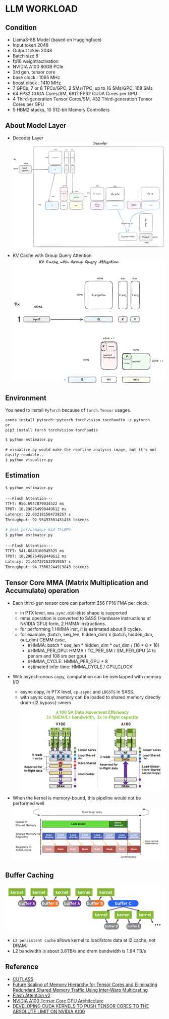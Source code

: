 # LLM WORKLOAD

## Condition
- Llama3-8B Model (based on Huggingface)
- Input token 2048
- Output token 2048
- Batch size 8
- fp16 weight/activation
- NVIDIA A100 80GB PCIe
- 3rd gen. tensor core
- base clock : 1065 MHz
- boost clock : 1410 MHz
- 7 GPCs, 7 or 8 TPCs/GPC, 2 SMs/TPC, up to 16 SMs/GPC, 108 SMs
- 64 FP32 CUDA Cores/SM, 6912 FP32 CUDA Cores per GPU
- 4 Third-generation Tensor Cores/SM, 432 Third-generation Tensor Cores per GPU
- 5 HBM2 stacks, 10 512-bit Memory Controllers

## About Model Layer
- Decoder Layer
![Model Decoder layer](images/llama_decoder.png)

- KV Cache with Group Query Attention
![kvcache](images/kvcache_and_gqa.png)

## Environment
You need to install `PyTorch` because of `torch.Tensor` usages.
```
conda install pytorch::pytorch torchvision torchaudio -c pytorch
or
pip3 install torch torchvision torchaudio
```

```
$ python estimator.py

# visualize.py would make the roofline analysis image, but it's not easily readable..
$ python visualize.py
```

## Estimation
```bash
$ python estimator.py

---Flash Attention---
TTFT: 956.6947879034522 ms
TPOT: 10.290764998449612 ms
Latency: 22.032181504728257 s
Throughput: 92.95493501451435 token/s
```

```bash
# peak performance 614 TFLOPS
$ python estimator.py

---Flash Attention---
TTFT: 541.8848160945525 ms
TPOT: 10.290764998449612 ms
Latency: 21.617371532919357 s
Throughput: 94.73862244913843 token/s
```

## Tensor Core MMA (Matrix Multiplication and Accumulate) operation
- Each third-gen tensor core can perform 256 FP16 FMA per clock.
  - in PTX level, `mma.sync.m16n8k16` shape is supported
  - mma operation is converted to SASS (Hardware instructions of NVIDIA GPU) form, 2 HMMA instructions.
  - for performing 1 HMMA inst, it is estimated about 8 cycles.
  - for example, (batch, seq_len, hidden_dim) x (batch, hidden_dim, out_dim) GEMM case,
    - #HMMA: batch * seq_len * hidden_dim * out_dim / (16 * 8 * 16) 
    - #HMMA_PER_GPU: HMMA / TC_PER_SM / SM_PER_GPU  (4 tc per sm and 108 sm per gpu)
    - #HMMA_CYCLE: HMMA_PER_GPU * 8
    - estimated infer time: HMMA_CYCLE / GPU_CLOCK
- With asynchronous copy, computation can be overlapped with memory I/O
  - async copy, in PTX level, `cp.async` and `LDGSTS` in SASS.
  - with async copy, memory can be loaded to shared memory directly dram-(l2 bypass)-smem
  ![async](images/async_copy.png)

- When the kernel is memory-bound, this pipeline would not be performed well
  ![pipeline](images/pipeline.png)

## Buffer Caching
![l2persist](images/l2_persist.png)
- `L2 persistent cache` allows kernel to load/store data at l2 cache, not DRAM.
- L2 bandwidth is about 3.8TB/s and dram bandwidth is 1.94 TB/s


## Reference
- [CUTLASS](https://github.com/NVIDIA/cutlass)
- [Future Scaling of Memory Hierarchy for Tensor Cores and Eliminating Redundant Shared Memory Traffic Using Inter-Warp Multicasting](https://ieeexplore.ieee.org/stamp/stamp.jsp?arnumber=9893362)
- [Flash Attention v2](https://arxiv.org/abs/2307.08691)
- [NVIDIA A100 Tensor Core GPU Architecture](https://images.nvidia.com/aem-dam/en-zz/Solutions/data-center/nvidia-ampere-architecture-whitepaper.pdf)
- [DEVELOPING CUDA KERNELS TO PUSH TENSOR CORES TO THE ABSOLUTE LIMIT ON NVIDIA A100](https://developer.download.nvidia.com/video/gputechconf/gtc/2020/presentations/s21745-developing-cuda-kernels-to-push-tensor-cores-to-the-absolute-limit-on-nvidia-a100.pdf)
